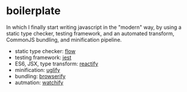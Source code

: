 # boilerplate
In which I finally start writing javascript in the "modern" way, by using a static type checker, testing framework, and an automated transform, CommonJS bundling, and minification pipeline.

* static type checker: [flow](https://github.com/facebook/flow)
* testing framework: [jest](https://github.com/facebook/jest)
* ES6, JSX, type transform: [reactify](https://github.com/andreypopp/reactify)
* minification: [uglify](https://github.com/mishoo/UglifyJS)
* bundling: [browserify](https://github.com/substack/node-browserify)
* autmation: [watchify](https://github.com/substack/watchify)
